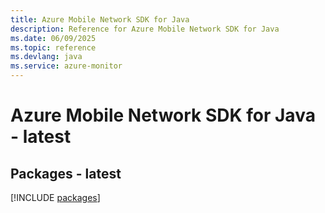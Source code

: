 ```yaml
---
title: Azure Mobile Network SDK for Java
description: Reference for Azure Mobile Network SDK for Java
ms.date: 06/09/2025
ms.topic: reference
ms.devlang: java
ms.service: azure-monitor
---
```

# Azure Mobile Network SDK for Java - latest
## Packages - latest
[!INCLUDE [packages](mobile-network-index.md)]